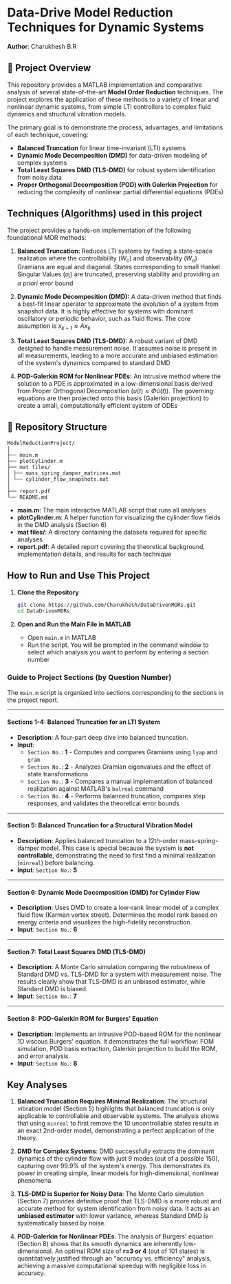 # Data-Drive Model Reduction Techniques for Dynamic Systems

**Author**: Charukhesh B.R

## 📖 Project Overview

This repository provides a MATLAB implementation and comparative analysis of several state-of-the-art **Model Order Reduction** techniques. The project explores the application of these methods to a variety of linear and nonlinear dynamic systems, from simple LTI controllers to complex fluid dynamics and structural vibration models.

The primary goal is to demonstrate the process, advantages, and limitations of each technique, covering:
- **Balanced Truncation** for linear time-invariant (LTI) systems
- **Dynamic Mode Decomposition (DMD)** for data-driven modeling of complex systems
- **Total Least Squares DMD (TLS-DMD)** for robust system identification from noisy data
- **Proper Orthogonal Decomposition (POD) with Galerkin Projection** for reducing the complexity of nonlinear partial differential equations (PDEs)

## Techniques (Algorithms) used in this project

The project provides a hands-on implementation of the following foundational MOR methods:

1.  **Balanced Truncation:** Reduces LTI systems by finding a state-space realization where the controllability ($W_c$) and observability ($W_o$) Gramians are equal and diagonal. States corresponding to small Hankel Singular Values ($\sigma_i$) are truncated, preserving stability and providing an *a priori* error bound

2.  **Dynamic Mode Decomposition (DMD):** A data-driven method that finds a best-fit linear operator to approximate the evolution of a system from snapshot data. It is highly effective for systems with dominant oscillatory or periodic behavior, such as fluid flows. The core assumption is $x_{k+1} \approx Ax_k$

3.  **Total Least Squares DMD (TLS-DMD):** A robust variant of DMD designed to handle measurement noise. It assumes noise is present in all measurements, leading to a more accurate and unbiased estimation of the system's dynamics compared to standard DMD

4.  **POD-Galerkin ROM for Nonlinear PDEs:** An intrusive method where the solution to a PDE is approximated in a low-dimensional basis derived from Proper Orthogonal Decomposition ($u(t) \approx \Phi\hat{u}(t)$). The governing equations are then projected onto this basis (Galerkin projection) to create a small, computationally efficient system of ODEs

## 📁 Repository Structure

```
ModelReductionProject/
│
├── main.m
├── plotCylinder.m
├── mat files/
│ ├── mass_spring_damper_matrices.mat
│ └── cylinder_flow_snapshots.mat
│
├── report.pdf
└── README.md
```

- **main.m**: The main interactive MATLAB script that runs all analyses
- **plotCylinder.m**: A helper function for visualizing the cylinder flow fields in the DMD analysis (Section 6)
- **mat files/**: A directory containing the datasets required for specific analyses
- **report.pdf**: A detailed report covering the theoretical background, implementation details, and results for each technique

## How to Run and Use This Project

1.  **Clone the Repository**
    ```bash
    git clone https://github.com/Charukhesh/DataDrivenMORs.git
    cd DataDrivenMORs
    ```

2.  **Open and Run the Main File in MATLAB**
    - Open `main.m` in MATLAB
    - Run the script. You will be prompted in the command window to select which analysis you want to perform by entering a section number

### Guide to Project Sections (by Question Number)

The `main.m` script is organized into sections corresponding to the sections in the project report.

---
#### **Sections 1-4: Balanced Truncation for an LTI System**
-   **Description**: A four-part deep dive into balanced truncation.
-   **Input**:
    - `Section No.`: **1** - Computes and compares Gramians using `lyap` and `gram`
    - `Section No.`: **2** - Analyzes Gramian eigenvalues and the effect of state transformations
    - `Section No.`: **3** - Compares a manual implementation of balanced realization against MATLAB's `balreal` command
    - `Section No.`: **4** - Performs balanced truncation, compares step responses, and validates the theoretical error bounds

---
#### **Section 5: Balanced Truncation for a Structural Vibration Model**
-   **Description**: Applies balanced truncation to a 12th-order mass-spring-damper model. This case is special because the system is **not controllable**, demonstrating the need to first find a minimal realization (`minreal`) before balancing.
-   **Input**: `Section No.`: **5**

---
#### **Section 6: Dynamic Mode Decomposition (DMD) for Cylinder Flow**
-   **Description**: Uses DMD to create a low-rank linear model of a complex fluid flow (Karman vortex street). Determines the model rank based on energy criteria and visualizes the high-fidelity reconstruction.
-   **Input**: `Section No.`: **6**

---
#### **Section 7: Total Least Squares DMD (TLS-DMD)**
-   **Description**: A Monte Carlo simulation comparing the robustness of Standard DMD vs. TLS-DMD for a system with measurement noise. The results clearly show that TLS-DMD is an unbiased estimator, while Standard DMD is biased.
-   **Input**: `Section No.`: **7**

---
#### **Section 8: POD-Galerkin ROM for Burgers' Equation**
-   **Description**: Implements an intrusive POD-based ROM for the nonlinear 1D viscous Burgers' equation. It demonstrates the full workflow: FOM simulation, POD basis extraction, Galerkin projection to build the ROM, and error analysis.
-   **Input**: `Section No.`: **8**

## Key Analyses

1.  **Balanced Truncation Requires Minimal Realization**: The structural vibration model (Section 5) highlights that balanced truncation is only applicable to controllable and observable systems. The analysis shows that using `minreal` to first remove the 10 uncontrollable states results in an exact 2nd-order model, demonstrating a perfect application of the theory.

2.  **DMD for Complex Systems**: DMD successfully extracts the dominant dynamics of the cylinder flow with just 9 modes (out of a possible 150), capturing over 99.9% of the system's energy. This demonstrates its power in creating simple, linear models for high-dimensional, nonlinear phenomena.

3.  **TLS-DMD is Superior for Noisy Data**: The Monte Carlo simulation (Section 7) provides definitive proof that TLS-DMD is a more robust and accurate method for system identification from noisy data. It acts as an **unbiased estimator** with lower variance, whereas Standard DMD is systematically biased by noise.

4.  **POD-Galerkin for Nonlinear PDEs**: The analysis of Burgers' equation (Section 8) shows that its smooth dynamics are inherently low-dimensional. An optimal ROM size of **r=3 or 4** (out of 101 states) is quantitatively justified through an "accuracy vs. efficiency" analysis, achieving a massive computational speedup with negligible loss in accuracy.